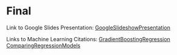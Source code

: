 # Final

Link to Google Slides Presentation:
[GoogleSlideshowPresentation](https://docs.google.com/presentation/d/1yfVP8bKyJE5PCutWW47kCMDtD_pFFnz2kcA6OhGqN6s/edit#slide=id.p)

Links to Machine Learning Citations:
[GradientBoostingRegression](https://scikit-learn.org/stable/auto_examples/ensemble/plot_gradient_boosting_regression.html)
[ComparingRegressionModels](https://www.kaggle.com/ankitjha/comparing-regression-models/comments)
